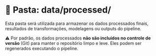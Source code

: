 # 📂 Pasta: data/processed/

Esta pasta será utilizada para armazenar os dados processados finais, resultados de transformações, modelagens ou outputs do pipeline.

⚠️ Por padrão, os dados processados **não são incluídos no controle de versão** (Git) para manter o repositório limpo e leve. Eles podem ser regenerados executando o pipeline.

